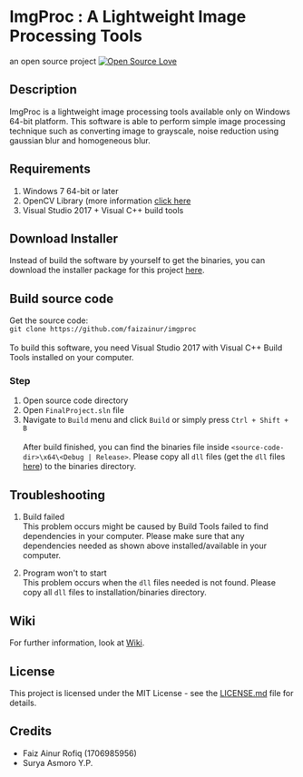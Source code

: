 # ImgProc : A Lightweight Image Processing Tools
an open source project [![Open Source Love](https://badges.frapsoft.com/os/v1/open-source.png?v=103)](https://github.com/ellerbrock/open-source-badges/)

## Description
ImgProc is a lightweight image processing tools available only on Windows 64-bit platform. This software is able to perform
simple image processing technique such as converting image to grayscale, noise reduction using gaussian blur and homogeneous blur.

## Requirements
1. Windows 7 64-bit or later
2. OpenCV Library (more information [click here](https://opencv.org/)
3. Visual Studio 2017 + Visual C++ build tools

## Download Installer
Instead of build the software by yourself to get the binaries, you can download the installer package for this project [here](https://sourceforge.net/projects/imgproc/files/imgproc-setup-alpha-release-101.zip/download).

## Build source code
Get the source code: </br>
```git clone https://github.com/faizainur/imgproc```</br></br>
To build this software, you need Visual Studio 2017 with Visual C++ Build Tools installed on your computer.</br>
### Step
1. Open source code directory
2. Open ```FinalProject.sln``` file
3. Navigate to ```Build``` menu and click ```Build``` or simply press ```Ctrl + Shift + B```</br></br>
After build finished, you can find the binaries file inside ```<source-code-dir>\x64\<Debug | Release>```. Please copy all ```dll``` files
(get the ```dll``` files [here](https://drive.google.com/file/d/12FJsw-BUbXrprhTwl99OwVylhVrUT6UL/view?usp=sharing)) to the binaries directory.
## Troubleshooting
1. Build failed</br>
This problem occurs might be caused by Build Tools failed to find dependencies in your computer. Please make sure that
any dependencies needed as shown above installed/available in your computer.

2. Program won't to start</br>
This problem occurs when the ```dll``` files needed is not found. Please copy all ```dll``` files to installation/binaries directory.

## Wiki
For further information, look at [Wiki](https://github.com/faizainur/imgproc/wiki).

## License
This project is licensed under the MIT License - see the [LICENSE.md](LICENSE) file for details.
## Credits
* Faiz Ainur Rofiq (1706985956)
* Surya Asmoro Y.P. 

